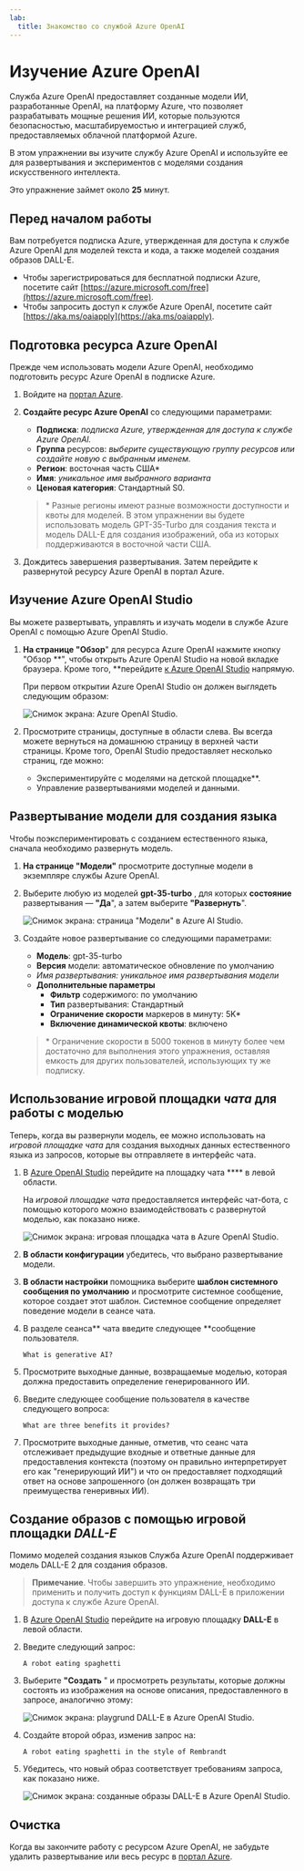 ```yaml
---
lab:
  title: Знакомство со службой Azure OpenAI
---
```


# Изучение Azure OpenAI

Служба Azure OpenAI предоставляет созданные модели ИИ, разработанные OpenAI, на платформу Azure, что позволяет разрабатывать мощные решения ИИ, которые пользуются безопасностью, масштабируемостью и интеграцией служб, предоставляемых облачной платформой Azure.

В этом упражнении вы изучите службу Azure OpenAI и используйте ее для развертывания и экспериментов с моделями создания искусственного интеллекта.

Это упражнение займет около **25** минут.

## Перед началом работы

Вам потребуется подписка Azure, утвержденная для доступа к службе Azure OpenAI для моделей текста и кода, а также моделей создания образов DALL-E.

- Чтобы зарегистрироваться для бесплатной подписки Azure, посетите сайт [https://azure.microsoft.com/free](https://azure.microsoft.com/free).
- Чтобы запросить доступ к службе Azure OpenAI, посетите сайт [https://aka.ms/oaiapply](https://aka.ms/oaiapply).

## Подготовка ресурса Azure OpenAI

Прежде чем использовать модели Azure OpenAI, необходимо подготовить ресурс Azure OpenAI в подписке Azure.

1. Войдите на [портал Azure](https://portal.azure.com).
2. **Создайте ресурс Azure OpenAI** со следующими параметрами:
    - **Подписка**: *подписка Azure, утвержденная для доступа к службе Azure OpenAI.*
    - **Группа** ресурсов: *выберите существующую группу ресурсов или создайте новую с выбранным именем.*
    - **Регион**: восточная часть США\*
    - **Имя**: *уникальное имя выбранного варианта*
    - **Ценовая категория**: Стандартный S0.

    > \* Разные регионы имеют разные возможности доступности и квоты для моделей. В этом упражнении вы будете использовать модель GPT-35-Turbo для создания текста и модель DALL-E для создания изображений, оба из которых поддерживаются в восточной части США.

3. Дождитесь завершения развертывания. Затем перейдите к развернутой ресурсу Azure OpenAI в портал Azure.

## Изучение Azure OpenAI Studio

Вы можете развертывать, управлять и изучать модели в службе Azure OpenAI с помощью Azure OpenAI Studio.

1. **На странице "Обзор**" для ресурса Azure OpenAI нажмите кнопку "Обзор **", чтобы открыть Azure OpenAI Studio на новой вкладке браузера. Кроме того, **перейдите [к Azure OpenAI Studio](https://oai.azure.com/) напрямую.

    При первом открытии Azure OpenAI Studio он должен выглядеть следующим образом:

    ![Снимок экрана: Azure OpenAI Studio.](./media/generative-ai/ai-studio.png)

1. Просмотрите страницы, доступные в области слева. Вы всегда можете вернуться на домашнюю страницу в верхней части страницы. Кроме того, OpenAI Studio предоставляет несколько страниц, где можно:
    - Экспериментируйте с моделями на детской площадке**.
    - Управление развертываниями моделей и данными.

## Развертывание модели для создания языка

Чтобы поэкспериментировать с созданием естественного языка, сначала необходимо развернуть модель.

1. **На странице "Модели"** просмотрите доступные модели в экземпляре службы Azure OpenAI.
1. Выберите любую из моделей **gpt-35-turbo** , для которых **состояние** развертывания — **"Да**", а затем выберите **"Развернуть**".

    ![Снимок экрана: страница "Модели" в Azure AI Studio.](./media/generative-ai/deploy-model.png)

1. Создайте новое развертывание со следующими параметрами:
    - **Модель**: gpt-35-turbo
    - **Версия** модели: автоматическое обновление по умолчанию
    - **Имя развертывания: *уникальное имя** развертывания модели*
    - **Дополнительные параметры**
        - **Фильтр** содержимого: по умолчанию
        - **Тип** развертывания: Стандартный
        - **Ограничение скорости** маркеров в минуту: 5K\*
        - **Включение динамической квоты**: включено

    > \* Ограничение скорости в 5000 токенов в минуту более чем достаточно для выполнения этого упражнения, оставляя емкость для других пользователей, использующих ту же подписку.

## Использование игровой площадки *чата* для работы с моделью

Теперь, когда вы развернули модель, ее можно использовать на *игровой площадке чата* для создания выходных данных естественного языка из запросов, которые вы отправляете в интерфейс чата.

1. В [Azure OpenAI Studio](https://oai.azure.com/) перейдите на площадку чата **** в левой области.

    На *игровой площадке чата* предоставляется интерфейс чат-бота, с помощью которого можно взаимодействовать с развернутой моделью, как показано ниже.

    ![Снимок экрана: игровая площадка чата в Azure OpenAI Studio.](./media/generative-ai/chat-playground.png)

1. **В области конфигурации** убедитесь, что выбрано развертывание модели.
1. **В области настройки** помощника выберите **шаблон системного сообщения по умолчанию** и просмотрите системное сообщение, которое создает этот шаблон. Системное сообщение определяет поведение модели в сеансе чата.
1. В разделе сеанса** чата введите следующее **сообщение пользователя.

    ```
   What is generative AI?
    ```

1. Просмотрите выходные данные, возвращаемые моделью, которая должна предоставить определение генерированного ИИ.
1. Введите следующее сообщение пользователя в качестве следующего вопроса:

    ```
   What are three benefits it provides?
    ```

1. Просмотрите выходные данные, отметив, что сеанс чата отслеживает предыдущие входные и ответные данные для предоставления контекста (поэтому он правильно интерпретирует его как "генерирующий ИИ") и что он предоставляет подходящий ответ на основе запрошенного (он должен возвращать три преимущества генеривных ИИ).

## Создание образов с помощью игровой площадки *DALL-E*

Помимо моделей создания языков Служба Azure OpenAI поддерживает модель DALL-E 2 для создания образов.

> **Примечание**. Чтобы завершить это упражнение, необходимо применить и получить доступ к функциям DALL-E в приложении доступа к службе Azure OpenAI.

1. В [Azure OpenAI Studio](https://oai.azure.com/) перейдите на игровую площадку **DALL-E** в левой области.
1. Введите следующий запрос:

    ```
    A robot eating spaghetti
    ```

1. Выберите **"Создать** " и просмотреть результаты, которые должны состоять из изображения на основе описания, предоставленного в запросе, аналогично этому:

    ![Снимок экрана: playgrund DALL-E в Azure OpenAI Studio.](./media/generative-ai/dall-e-playground.png)

1. Создайте второй образ, изменив запрос на:

    ```
    A robot eating spaghetti in the style of Rembrandt
    ```
1. Убедитесь, что новый образ соответствует требованиям запроса, как показано ниже.

    ![Снимок экрана: созданные образы DALL-E в Azure OpenAI Studio.](./media/generative-ai/dall-e-results.png)

## Очистка

Когда вы закончите работу с ресурсом Azure OpenAI, не забудьте удалить развертывание или весь ресурс в [портал Azure](https://portal.azure.com/?azure-portal=true).
